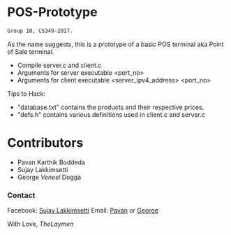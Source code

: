 # POS-Prototype
```sh
Group 10, CS349-2017.
```

As the name suggests, this is a prototype of a basic POS terminal aka Point of Sale terminal.

  - Compile server.c and client.c
  - Arguments for server executable <executable> <port_no>
  - Arguments for client executable <executable> <server_ipv4_address> <port_no>

Tips to Hack:

  - "database.txt" contains the products and their respective prices.
  - "defs.h" contains various definitions used in client.c and server.c

# Contributors
- Pavan Karthik Boddeda
- Sujay Lakkimsetti
- George *Veneel* Dogga

### Contact 
Facebook: [Sujay Lakkimsetti]
Email: [Pavan] or [George]



With Love,
*TheLaymen*

[Sujay Lakkimsetti]: <https://www.facebook.com/sujay.lakkimsetti>
[George]: <mailto://georgeveneeldogga@gmail.com>
[Pavan]: <mailto://pavankarthikboddeda@gmail.com>